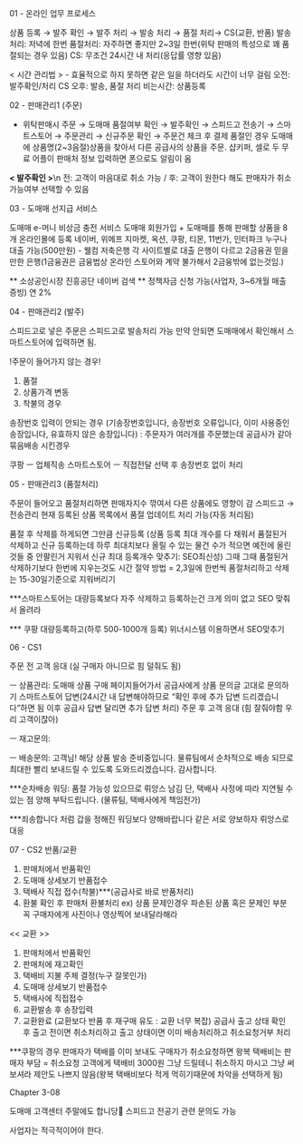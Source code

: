 01 - 온라인 업무 프로세스

상품 등록 → 발주 확인 → 발주 처리 → 발송 처리 → 품절 처리→  CS(교환, 반품)
발송처리: 저녁에 한번
품절처리: 자주하면 좋지만 2~3일 한번(위탁 판매의 특성으로 꽤 품절되는 경우 있음)
CS: 무조건 24시간 내 처리(응답률 영향 있음)

< 시간 관리법 > - 효율적으로 하지 못하면 같은 일을 하더라도 시간이 너무 걸림
오전: 발주확인/처리  CS
오후: 발송, 품절 처리
비는시간: 상품등록

02 - 판매관리1 (주문)

- 위탁판매시
주문 → 도매매 품절여부 확인 → 발주확인 → 스피드고 전송기 → 스마트스토어 → 주문관리 → 신규주문 확인 → 주문건 체크 후 결제
품절인 경우 도매매에 상품명(2~3음절)상품을 찾아서 다른 공급사의 상품을 주문.
샵키퍼, 셀로 두 무료 어플이 판매처 정보 입력하면 폰으로도 알림이 옴

**< 발주확인 >**\n
전: 고객이 마음대로 취소 가능 / 후: 고객이 원한다 해도 판매자가 취소 가능여부 선택할 수 있음

03 - 도매매 선지급 서비스

도매매  e-머니 비상금 충전 서비스
도매매 회원가입 + 도매매를 통해 판매할 상품을 8개 온라인몰에 등록
네이버, 위메프 지마켓, 옥션, 쿠팡, 티몬, 11번가, 인터파크
누구나 대출 가능(500만원) - 웰컴 저축은행
각 사이트별로 대출 은행이 다르고 2금융권 믿을만한 은행(1금융권은 금융법상 온라인 스토어와 계약 불가해서 2금융밖에 없는것임.)

** 소상공인시장 진흥공단 네이버 검색 **
정책자금 신청 가능(사업자, 3~6개월 매출 증빙) 연 2%

04 - 판매관리2 (발주)

스피드고로 넣은 주문은 스피드고로 발송처리 가능
만약 안되면 도매매에서 확인해서 스마트스토어에 입력하면 됨.

!주문이 들어가지 않는 경우!
1. 품절
2. 상품가격 변동
3. 착불의 경우

송장번호 입력이 안되는 경우
(기송장번호입니다, 송장번호 오류입니다, 이미 사용중인 송장입니다, 유효하지 않은 송장입니다)
: 주문자가 여러개를 주문했는데 공급사가 같아 묶음배송 시킨경우

쿠팡 ㅡ 업체직송
스마트스토어 ㅡ 직접전달 선택 후 송장번호 없이 처리

05 - 판매관리3 (품절처리)

주문이 들어오고 품절처리하면 판매자지수 깎여서 다른 상품에도 영향이 감
스피드고 → 전송관리 현재 등록된 상품 목록에서 품절 업데이트 처리 가능(자동 처리됨)

품절 후 삭제를 하게되면 그만큼 신규등록
(상품 등록 최대 개수를 다 채워서 품절된거 삭제하고 신규 등록하는데 하루 최대치보다 올릴 수 있는 물건 수가 적으면 예전에 올린 것들 중
안팔린거 지워서 신규 최대 등록개수 맞추기: SEO최신성)
그때 그때 품절된거 삭제하기보다 한번에 지우는것도 시간 절약 방법
= 2,3일에 한번씩 품절처리하고 삭제는 15-30일기준으로 지워버리기

***스마트스토어는 대량등록보다 자주 삭제하고 등록하는건 크게 의미 없고 SEO 맞춰서 올려라

*** 쿠팡 대량등록하고(하루 500-1000개 등록) 위너시스템 이용하면서 SEO맞추기

06 - CS1

주문 전 고객 응대 (실 구매자 아니므로 힘 덜줘도 됨)

ㅡ 상품관리: 도매매 상품 구매 페이지들어가서 공급사에게 상품 문의글 고대로 문의하기
스마트스토어 답변(24시간 내 답변해야하므로 “확인 후에 추가 답변 드리겠습니다”하면 됨 이후 공급사 답변 달리면 추가 답변 처리)
주문 후 고객 응대 (힘 잘줘야함 우리 고객이잖아)

ㅡ 재고문의: 

ㅡ 배송문의: 
고객님! 해당 상품 발송 준비중입니다.
물류팀에서 순차적으로 배송 되므로 최대한 빨리 보내드릴 수 있도록 도와드리겠습니다. 감사합니다.

***순차배송 워딩: 품절 가능성 있으므로 뤼앙스 남김
단, 택배사 사정에 따라 지연될 수 있는 점 양해 부탁드립니다. (물류팀, 택배사에게 책임전가)

***죄송합니다 처럼 갑을 정해진 워딩보다 양해바랍니다 같은 서로 양보하자 뤼앙스로 대응

07 - CS2 반품/교환

1. 판매처에서 반품확인
2. 도매매 상세보기 반품접수
3. 택배사 직접 접수(착불)***(공급사로 바로 반품처리)
4. 환불 확인 후 판매처 환불처리
ex) 상품 문제인경우 파손된 상품 혹은 문제인 부분 꼭 구매자에게 사진이나 영상찍어 보내달라해라

<< 교환 >>
1. 판매처에서 반품확인
2. 판매처에 재고확인
3. 택배비 지불 주체 결정(누구 잘못인가)
4. 도매매 상세보기 반품접수
5. 택배사에 직접접수
6. 교환발송 후 송장입력
7. 교환완료
(교환보다 반품 후 재구매 유도 : 교환 너무 복잡)
공급사 출고 상태 확인 후 출고 전이면 취소처리하고 출고 상태이면 이미 배송처리하고 취소요청거부 처리

***쿠팡의 경우 판매자가 택배를 이미 보내도 구매자가 취소요청하면 왕복 택배비는 판매자 부담 = 취소요청 고객에게 택배비 3000원 그냥 드릴테니 취소하지 마시고 그냥 써보셔라 제안도 나쁘지 않음(왕복 택배비보다 적게 먹히기때문에 차악을 선택하게 됨)

Chapter 3-08

도매매 고객센터 주말에도 합니당🙂
스피드고 전공기 관련 문의도 가능

사업자는 적극적이어야 한다.
